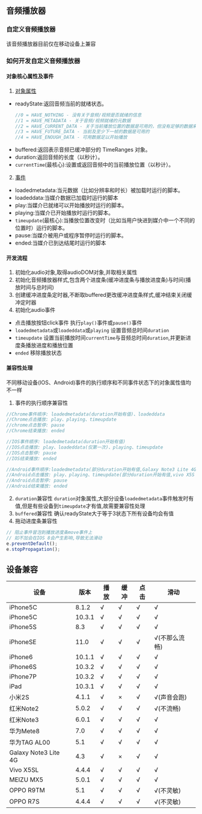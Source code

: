 ## 音频播放器

### 自定义音频播放器
该音频播放器目前仅在移动设备上兼容<br/>

### 如何开发自定义音频播放器

#### 对象核心属性及事件
1. [对象属性](http://www.w3school.com.cn/jsref/dom_obj_audio.asp)
* readyState:返回音频当前的就绪状态。
  ```js
  //0 = HAVE_NOTHING - 没有关于音频/视频是否就绪的信息
  //1 = HAVE_METADATA - 关于音频/视频就绪的元数据
  //2 = HAVE_CURRENT_DATA - 关于当前播放位置的数据是可用的，但没有足够的数据来播放下一帧/毫秒
  //3 = HAVE_FUTURE_DATA - 当前及至少下一帧的数据是可用的
  //4 = HAVE_ENOUGH_DATA - 可用数据足以开始播放
  ```
* buffered:返回表示音频已缓冲部分的 TimeRanges 对象。
* duration:返回音频的长度（以秒计）。
* `currentTime`(最核心):设置或返回音频中的当前播放位置（以秒计）。

2. [事件](http://www.w3school.com.cn/tags/html_ref_eventattributes.asp)
* loadedmetadata:当元数据（比如分辨率和时长）被加载时运行的脚本。
* loadeddata:当媒介数据已加载时运行的脚本
* play:当媒介已就绪可以开始播放时运行的脚本。
* playing:当媒介已开始播放时运行的脚本。
* `timeupdate`(最核心):当播放位置改变时（比如当用户快进到媒介中一个不同的位置时）运行的脚本。
* pause:当媒介被用户或程序暂停时运行的脚本。
* ended:当媒介已到达结尾时运行的脚本

#### 开发流程
1. 初始化audio对象,取得audioDOM对象,并取相关属性
2. 初始化音频播放器样式,包含两个进度条(缓冲进度条与播放进度条)与时间(播放时间与总时间)
3. 创建缓冲进度条定时器,不断取buffered更改缓冲进度条样式,缓冲结束关闭缓冲定时器
4. 初始化audio事件
* 点击播放按钮click事件 执行`play()`事件或`pause()`事件
* `loadedmetadata`或`loadeddata`或`playing` 设置音频总时间`duration`
* `timeupdate` 设置当前播放时间`currentTime`与音频总时间`duration`,并更新进度条播放进度和播放位置
* `ended` 移除播放状态

#### 兼容性处理
不同移动设备(IOS、Android)事件的执行顺序和不同事件状态下的对象属性值均不一样<br/>
1. 事件的执行顺序兼容性
  ```js
  //Chrome事件顺序: loadedmetadata(duration开始有值)、loadeddata
  //Chrome点击播放: play、playing、timeupdate
  //chrome点击暂停: pause
  //Chrome结束播放: ended

  //IOS事件顺序: loadedmetadata(duration开始有值)
  //IOS点击播放: play、loadeddata(仅第一次)、playing、timeupdate
  //IOS点击暂停: pause
  //IOS结束播放: ended

  //Android事件顺序:loadedmetadata(部分duration开始有值,Galaxy Note3 Lite 4G 4.3)、loadeddata、timeupdate
  //Android点击播放: play、playing、timeupdate(部分duration开始有值,vivo X5S L 4.4.4)
  //Android点击暂停: pause
  //Android结束播放: ended
  ```
2. `duration`兼容性
`duration`对象属性,大部分设备`loadedmetadata`事件触发时有值,但是有些设备到`timeupdate`才有值,故需要兼容性处理
3. `buffered`兼容性
确认readyState大于等于3状态下所有设备均会有值
4. 拖动进度条兼容性
  ```js
  // 阻止事件冒泡到播放进度条move事件上
  // 如不加会在IOS 8会产生影响,导致无法滑动
  e.preventDefault();
  e.stopPropagation();
  ```

## 设备兼容
| 设备| 版本 | 播放 | 缓冲 | 点击 | 滑动 |
| --- | --- | --- |  --- |  --- |  --- |
| iPhone5C | 8.1.2 | √ | √ | √ | √ |
| iPhone5C | 10.3.1 | √ | √ | √ | √ |
| iPhone5S | 8.3 | √ | √ | √ | √ |
| iPhoneSE | 11.0 | √ | √ | √ | √(不那么流畅) |
| iPhone6 | 10.1.1 | √ | √ | √ | √ |
| iPhone6S | 10.3.2 | √ | √ | √ | √ |
| iPhone7P | 10.3.2 | √ | √ | √ | √ |
| iPad | 10.3.1 | √ | √ | √ | √ |
| 小米2S | 4.1.1 | √ | × | √ | √(声音会跑) |
| 红米Note2 | 5.0.2 | √ | √ | √ | √(不流畅) |
| 红米Note3 | 6.0.1 | √ | √ | √ | √ |
| 华为Mete8 | 7.0 | √ | √ | √ | √ |
| 华为TAG AL00 | 5.1 | √ | √ | √ | √ |
| Galaxy Note3 Lite 4G | 4.3 | √ | × | √ | √ |
| Vivo X5SL | 4.4.4 | √ | √ | √ | √ |
| MEIZU MX5 | 5.0.1 | √ | √ | √ | √ |
| OPPO R9TM | 5.1 | √ | √ | √ | √(不灵敏) |
| OPPO R7S | 4.4.4 | √ | √ | √ | √(不灵敏) |
